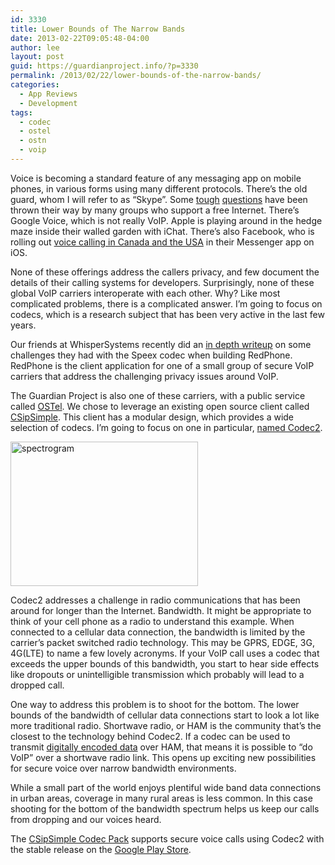 ```yaml
---
id: 3330
title: Lower Bounds of The Narrow Bands
date: 2013-02-22T09:05:48-04:00
author: lee
layout: post
guid: https://guardianproject.info/?p=3330
permalink: /2013/02/22/lower-bounds-of-the-narrow-bands/
categories:
  - App Reviews
  - Development
tags:
  - codec
  - ostel
  - ostn
  - voip
---
```

Voice is becoming a standard feature of any messaging app on mobile phones, in various forms using many different protocols. There’s the old guard, whom I will refer to as “Skype”. Some [tough](https://www.privacyinternational.org/blog/skype-please-act-like-the-responsible-global-citizen-you-claim-to-be) [questions](http://www.skypeopenletter.com/) have been thrown their way by many groups who support a free Internet. There’s Google Voice, which is not really VoIP. Apple is playing around in the hedge maze inside their walled garden with iChat. There’s also Facebook, who is rolling out [voice calling in Canada and the USA](http://techcrunch.com/2013/01/16/facebook-rolls-out-voip-calling-to-u-s-ios-messenger-users/) in their Messenger app on iOS.

None of these offerings address the callers privacy, and few document the details of their calling systems for developers. Surprisingly, none of these global VoIP carriers interoperate with each other. Why? Like most complicated problems, there is a complicated answer. I’m going to focus on codecs, which is a research subject that has been very active in the last few years.

Our friends at WhisperSystems recently did an [in depth writeup](http://whispersystems.org/blog/client-side-audio-quality/) on some challenges they had with the Speex codec when building RedPhone. RedPhone is the client application for one of a small group of secure VoIP carriers that address the challenging privacy issues around VoIP.

The Guardian Project is also one of these carriers, with a public service called [OSTel](https://ostel.me). We chose to leverage an existing open source client called [CSipSimple](https://code.google.com/p/csipsimple/). This client has a modular design, which provides a wide selection of codecs. I’m going to focus on one in particular, [named Codec2](http://codec2.org/).

[<img src="https://guardianproject.info/wp-content/uploads/2013/02/spectrogram-300x231.png" alt="spectrogram" width="300" height="231" class="aligncenter size-medium wp-image-3338" srcset="https://guardianproject.info/wp-content/uploads/2013/02/spectrogram-300x231.png 300w, https://guardianproject.info/wp-content/uploads/2013/02/spectrogram.png 560w" sizes="(max-width: 300px) 100vw, 300px" />](https://guardianproject.info/wp-content/uploads/2013/02/spectrogram.png)

Codec2 addresses a challenge in radio communications that has been around for longer than the Internet. Bandwidth. It might be appropriate to think of your cell phone as a radio to understand this example. When connected to a cellular data connection, the bandwidth is limited by the carrier’s packet switched radio technology. This may be GPRS, EDGE, 3G, 4G(LTE) to name a few lovely acronyms. If your VoIP call uses a codec that exceeds the upper bounds of this bandwidth, you start to hear side effects like dropouts or unintelligible transmission which probably will lead to a dropped call.

One way to address this problem is to shoot for the bottom. The lower bounds of the bandwidth of cellular data connections start to look a lot like more traditional radio. Shortwave radio, or HAM is the community that’s the closest to the technology behind Codec2. If a codec can be used to transmit [digitally encoded data](https://en.wikipedia.org/wiki/AMPRNet) over HAM, that means it is possible to “do VoIP” over a shortwave radio link. This opens up exciting new possibilities for secure voice over narrow bandwidth environments.

While a small part of the world enjoys plentiful wide band data connections in urban areas, coverage in many rural areas is less common. In this case shooting for the bottom of the bandwidth spectrum helps us keep our calls from dropping and our voices heard.

The [CSipSimple Codec Pack](https://play.google.com/store/apps/details?id=com.csipsimple.plugins.codecs.pack1&feature=more_from_developer#?t=W251bGwsMSwyLDEwMiwiY29tLmNzaXBzaW1wbGUucGx1Z2lucy5jb2RlY3MucGFjazEiXQ..) supports secure voice calls using Codec2 with the stable release on the [Google Play Store](https://play.google.com/store/apps/details?id=com.csipsimple&feature=more_from_developer#?t=W251bGwsMSwyLDEwMiwiY29tLmNzaXBzaW1wbGUiXQ..).